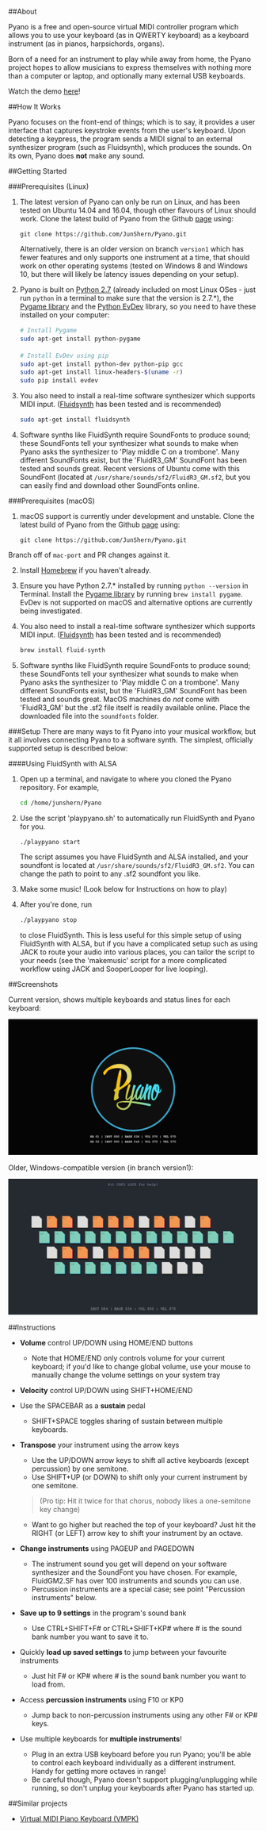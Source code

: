 ##About

Pyano is a free and open-source virtual MIDI controller program which allows you to use your keyboard (as in QWERTY keyboard) as a keyboard instrument (as in pianos, harpsichords, organs).

Born of a need for an instrument to play while away from home, the Pyano project hopes to allow musicians to express themselves with nothing more than a computer or laptop, and optionally many external USB keyboards.

Watch the demo [here](https://www.youtube.com/watch?v=W8SxEO2BcnQ)!

##How It Works

Pyano focuses on the front-end of things; which is to say, it provides a user interface that captures keystroke events from the user's keyboard. Upon detecting a keypress, the program sends a MIDI signal to an external synthesizer program (such as Fluidsynth), which produces the sounds. On its own, Pyano does **not** make any sound.

##Getting Started

###Prerequisites (Linux)

1. The latest version of Pyano can only be run on Linux, and has been tested on Ubuntu 14.04 and 16.04, though other flavours of Linux should work. Clone the latest build of Pyano from the Github [page](https://github.com/JunShern/Pyano) using:
   ```
   git clone https://github.com/JunShern/Pyano.git
   ```
   Alternatively, there is an older version on branch `version1` which has fewer features and only supports one instrument at a time, that should work on other operating systems (tested on Windows 8 and Windows 10, but there will likely be latency issues depending on your setup).

2. Pyano is built on [Python 2.7](https://www.python.org/) (already included on most Linux OSes - just run `python` in a terminal to make sure that the version is 2.7.*), the [Pygame library](http://www.pygame.org/hifi.html) and the [Python EvDev](https://python-evdev.readthedocs.org/en/latest/) library, so you need to have these installed on your computer:
   ```bash
   # Install Pygame
   sudo apt-get install python-pygame

   # Install EvDev using pip
   sudo apt-get install python-dev python-pip gcc
   sudo apt-get install linux-headers-$(uname -r)
   sudo pip install evdev
   ```

3. You also need to install a real-time software synthesizer which supports MIDI input. ([Fluidsynth](http://www.fluidsynth.org/) has been tested and is recommended)
   ```bash
   sudo apt-get install fluidsynth
   ```

4. Software synths like FluidSynth require SoundFonts to produce sound; these SoundFonts tell your synthesizer what sounds to make when Pyano asks the synthesizer to 'Play middle C on a trombone'.
   Many different SoundFonts exist, but the 'FluidR3_GM' SoundFont has been tested and sounds great. Recent versions of Ubuntu come with this SoundFont (located at `/usr/share/sounds/sf2/FluidR3_GM.sf2`, but you can easily find and download other SoundFonts online.

###Prerequisites (macOS)

1. macOS support is currently under development and unstable. Clone the latest build of Pyano from the Github [page](https://github.com/JunShern/Pyano) using:
   ```
   git clone https://github.com/JunShern/Pyano.git
   ```
Branch off of `mac-port` and PR changes against it.

2. Install [Homebrew](http://brew.sh/index.html) if you haven't already.

3. Ensure you have Python 2.7.* installed by running `python --version` in Terminal. Install the [Pygame library](http://www.pygame.org/hifi.html) by running `brew install pygame`. EvDev is not supported on macOS and alternative options are currently being investigated.

4. You also need to install a real-time software synthesizer which supports MIDI input. ([Fluidsynth](http://www.fluidsynth.org/) has been tested and is recommended)
   ```bash
   brew install fluid-synth
   ```
5. Software synths like FluidSynth require SoundFonts to produce sound; these SoundFonts tell your synthesizer what sounds to make when Pyano asks the synthesizer to 'Play middle C on a trombone'. Many different SoundFonts exist, but the 'FluidR3_GM' SoundFont has been tested and sounds great. 
MacOS machines do *not* come with 'FluidR3_GM' but the .sf2 file itself is readily available online. Place the downloaded file into the `soundfonts` folder.

###Setup
There are many ways to fit Pyano into your musical workflow, but it all involves connecting Pyano to a software synth. The simplest, officially supported setup is described below:

####Using FluidSynth with ALSA
1. Open up a terminal, and navigate to where you cloned the Pyano repository. For example,
   ```bash
   cd /home/junshern/Pyano
   ```

2. Use the script 'playpyano.sh' to automatically run FluidSynth and Pyano for you.
   ```bashbash
   ./playpyano start
   ```
   The script assumes you have FluidSynth and ALSA installed, and your soundfont is located at `/usr/share/sounds/sf2/FluidR3_GM.sf2`. You can change the path to point to any .sf2 soundfont you like.

3. Make some music! (Look below for Instructions on how to play)

4. After you're done, run
   ```bash
   ./playpyano stop
   ```
   to close FluidSynth. This is less useful for this simple setup of using FluidSynth with ALSA, but if you have a complicated setup such as using JACK to route your audio into various places, you can tailor the script to your needs (see the 'makemusic' script for a more complicated workflow using JACK and SooperLooper for live looping).


##Screenshots

Current version, shows multiple keyboards and status lines for each keyboard:

![multikey](https://raw.githubusercontent.com/JunShern/Pyano/master/img/multikey.png?raw=true "multikey")

Older, Windows-compatible version (in branch version1):

![version1](https://raw.githubusercontent.com/JunShern/Pyano/master/img/version1.png?raw=true "version1")


##Instructions

* **Volume** control UP/DOWN using HOME/END buttons
  * Note that HOME/END only controls volume for your current keyboard; if you'd like to change global volume, use your mouse to manually change the volume settings on your system tray

* **Velocity** control UP/DOWN using SHIFT+HOME/END

* Use the SPACEBAR as a **sustain** pedal
  * SHIFT+SPACE toggles sharing of sustain between multiple keyboards.

* **Transpose** your instrument using the arrow keys
  * Use the UP/DOWN arrow keys to shift all active keyboards (except percussion) by one semitone.
  * Use SHIFT+UP (or DOWN) to shift only your current instrument by one semitone.
  >(Pro tip: Hit it twice for that chorus, nobody likes a one-semitone key change)

  * Want to go higher but reached the top of your keyboard? Just hit the RIGHT (or LEFT) arrow key to shift your instrument by an octave.

* **Change instruments** using PAGEUP and PAGEDOWN
  * The instrument sound you get will depend on your software synthesizer and the SoundFont you have chosen. For example, FluidGM2.SF has over 100 instruments and sounds you can use.
  * Percussion instruments are a special case; see point "Percussion instruments" below.

* **Save up to 9 settings** in the program's sound bank
  * Use CTRL+SHIFT+F# or CTRL+SHIFT+KP# where # is the sound bank number you want to save it to.

* Quickly **load up saved settings** to jump between your favourite instruments
  * Just hit F# or KP# where # is the sound bank number you want to load from.

* Access **percussion instruments** using F10 or KP0
  * Jump back to non-percussion instruments using any other F# or KP# keys.

* Use multiple keyboards for **multiple instruments**!
  * Plug in an extra USB keyboard before you run Pyano; you'll be able to control each keyboard individually as a different instrument. Handy for getting more octaves in range!
  * Be careful though, Pyano doesn't support plugging/unplugging while running, so don't unplug your keyboards after Pyano has started up.

##Similar projects

* [Virtual MIDI Piano Keyboard (VMPK)](http://vmpk.sourceforge.net/)
